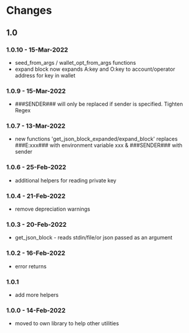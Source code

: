 # Changes
## 1.0
### 1.0.10 - 15-Mar-2022
* seed_from_args / wallet_opt_from_args functions
* expand block now expands A:key and O:key to account/operator address for key in wallet
### 1.0.9 - 15-Mar-2022
* ###SENDER### will only be replaced if sender is specified. Tighten Regex
### 1.0.7 - 13-Mar-2022
* new functions 'get_json_block_expanded/expand_block' replaces ###E:xxx### with environment variable xxx &amp; ###SENDER### with sender
### 1.0.6 - 25-Feb-2022
* additional helpers for reading private key
### 1.0.4 - 21-Feb-2022
* remove depreciation warnings
### 1.0.3 - 20-Feb-2022
* get_json_block - reads stdin/file/or json passed as an argument
### 1.0.2 - 16-Feb-2022
* error returns
### 1.0.1
* add more helpers
### 1.0.0 - 14-Feb-2022
* moved to own library to help other utilities